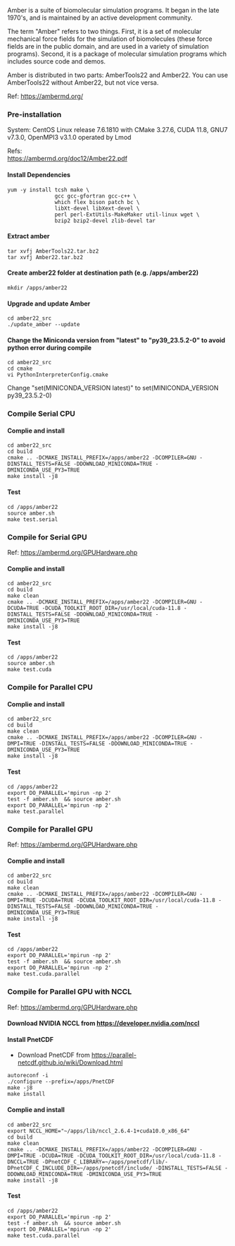 Amber is a suite of biomolecular simulation programs. It began in the late 1970's, and is maintained by an active development community.

The term "Amber" refers to two things. First, it is a set of molecular mechanical force fields for the simulation of biomolecules (these force fields are in the public domain, and are used in a variety of simulation programs). Second, it is a package of molecular simulation programs which includes source code and demos.

Amber is distributed in two parts: AmberTools22 and Amber22. You can use AmberTools22 without Amber22, but not vice versa.

Ref: https://ambermd.org/


### Pre-installation

System: CentOS Linux release 7.6.1810 with CMake 3.27.6, CUDA 11.8, GNU7 v7.3.0, OpenMPI3 v3.1.0 operated by Lmod

Refs: \
https://ambermd.org/doc12/Amber22.pdf

#### Install Dependencies
```
yum -y install tcsh make \
			   gcc gcc-gfortran gcc-c++ \
			   which flex bison patch bc \
			   libXt-devel libXext-devel \
			   perl perl-ExtUtils-MakeMaker util-linux wget \
			   bzip2 bzip2-devel zlib-devel tar
```

#### Extract amber
```
tar xvfj AmberTools22.tar.bz2
tar xvfj Amber22.tar.bz2
```

#### Create amber22 folder at destination path (e.g. /apps/amber22)
```
mkdir /apps/amber22
```

#### Upgrade and update Amber
```
cd amber22_src
./update_amber --update
```

#### Change the Miniconda version from "latest" to "py39_23.5.2-0" to avoid python error during compile
```
cd amber22_src
cd cmake
vi PythonInterpreterConfig.cmake
```
Change "set(MINICONDA_VERSION latest)" to set(MINICONDA_VERSION py39_23.5.2-0)

### Compile Serial CPU

#### Complie and install
```
cd amber22_src
cd build
cmake .. -DCMAKE_INSTALL_PREFIX=/apps/amber22 -DCOMPILER=GNU -DINSTALL_TESTS=FALSE -DDOWNLOAD_MINICONDA=TRUE -DMINICONDA_USE_PY3=TRUE
make install -j8
```

#### Test
```
cd /apps/amber22
source amber.sh
make test.serial
```

### Compile for Serial GPU

Ref: https://ambermd.org/GPUHardware.php

#### Complie and install
```
cd amber22_src
cd build
make clean
cmake .. -DCMAKE_INSTALL_PREFIX=/apps/amber22 -DCOMPILER=GNU -DCUDA=TRUE -DCUDA_TOOLKIT_ROOT_DIR=/usr/local/cuda-11.8 -DINSTALL_TESTS=FALSE -DDOWNLOAD_MINICONDA=TRUE -DMINICONDA_USE_PY3=TRUE
make install -j8
```

#### Test
```
cd /apps/amber22
source amber.sh
make test.cuda
```

### Compile for Parallel CPU

#### Complie and install
```
cd amber22_src
cd build
make clean
cmake .. -DCMAKE_INSTALL_PREFIX=/apps/amber22 -DCOMPILER=GNU -DMPI=TRUE -DINSTALL_TESTS=FALSE -DDOWNLOAD_MINICONDA=TRUE -DMINICONDA_USE_PY3=TRUE
make install -j8
```

#### Test
```
cd /apps/amber22
export DO_PARALLEL='mpirun -np 2'
test -f amber.sh  && source amber.sh
export DO_PARALLEL='mpirun -np 2'
make test.parallel
```

### Compile for Parallel GPU

Ref: https://ambermd.org/GPUHardware.php

#### Complie and install
```
cd amber22_src
cd build
make clean
cmake .. -DCMAKE_INSTALL_PREFIX=/apps/amber22 -DCOMPILER=GNU -DMPI=TRUE -DCUDA=TRUE -DCUDA_TOOLKIT_ROOT_DIR=/usr/local/cuda-11.8 -DINSTALL_TESTS=FALSE -DDOWNLOAD_MINICONDA=TRUE -DMINICONDA_USE_PY3=TRUE
make install -j8
```

#### Test
```
cd /apps/amber22
export DO_PARALLEL='mpirun -np 2'
test -f amber.sh  && source amber.sh
export DO_PARALLEL='mpirun -np 2'
make test.cuda.parallel
```

### Compile for Parallel GPU with NCCL

Ref: https://ambermd.org/GPUHardware.php

#### Download NVIDIA NCCL from https://developer.nvidia.com/nccl

#### Install PnetCDF

* Download PnetCDF from https://parallel-netcdf.github.io/wiki/Download.html
```
autoreconf -i
./configure --prefix=/apps/PnetCDF
make -j8
make install
```

#### Complie and install
```
cd amber22_src
export NCCL_HOME="~/apps/lib/nccl_2.6.4-1+cuda10.0_x86_64"
cd build
make clean
cmake .. -DCMAKE_INSTALL_PREFIX=/apps/amber22 -DCOMPILER=GNU -DMPI=TRUE -DCUDA=TRUE -DCUDA_TOOLKIT_ROOT_DIR=/usr/local/cuda-11.8 -DNCCL=TRUE -DPnetCDF_C_LIBRARY=~/apps/pnetcdf/lib/-DPnetCDF_C_INCLUDE_DIR=~/apps/pnetcdf/include/ -DINSTALL_TESTS=FALSE -DDOWNLOAD_MINICONDA=TRUE -DMINICONDA_USE_PY3=TRUE
make install -j8
```

#### Test
```
cd /apps/amber22
export DO_PARALLEL='mpirun -np 2'
test -f amber.sh  && source amber.sh
export DO_PARALLEL='mpirun -np 2'
make test.cuda.parallel
```
